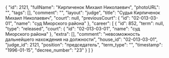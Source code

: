 {
    "id": 2121,
    "fullName": "Кирпиченок Михаил Николаевич",
    "photoURL": "",
    "tags": [],
    "comment": "",
    "layout": "judge",
    "title": "Судья Кирпиченок Михаил Николаевич",
    "court": null,
    "previousCourt": {
        "id": "02-013-03-01",
        "name": "суд Миорского района"
    },
    "career": [
        {
            "id": 852,
            "term": null,
            "type": "released",
            "court": {
                "id": "02-013-03-01",
                "name": "суд Миорского района"
            },
            "extra": [],
            "comment": "невозможность дальнейшего нахождения на должности",
            "house_id": "02-013-03-01",
            "judge_id": 2121,
            "position": "председатель",
            "term_type": "",
            "timestamp": "1996-01-15",
            "decree_number": "23"
        }
    ]
}
